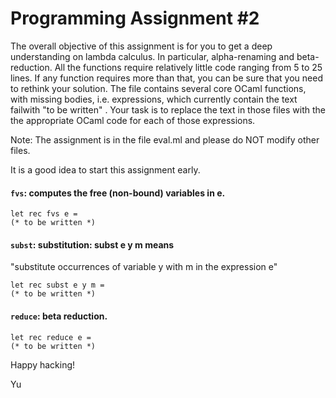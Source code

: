 # Programming Assignment #2


The overall objective of this assignment is for you to get a deep understanding on lambda calculus. In particular, alpha-renaming and beta-reduction. All the functions require relatively little code ranging from 5 to 25 lines. If any function requires more than that, you can be sure that you need to rethink your solution. The file contains several core OCaml functions, with missing bodies, i.e. expressions, which currently contain the text failwith "to be written" . Your task is to replace the text in those files with the the appropriate OCaml code for each of those expressions.

Note: The assignment is in the file eval.ml and please do NOT modify other files.

It is a good idea to start this assignment early.


#### `fvs`: computes the free (non-bound) variables in e.
```
let rec fvs e =
(* to be written *)
```

#### `subst`: substitution: subst e y m means 
"substitute occurrences of variable y with m in the expression e"
```
let rec subst e y m =
(* to be written *)
```


#### `reduce`: beta reduction.
```
let rec reduce e =
(* to be written *)
```

Happy hacking!

Yu
